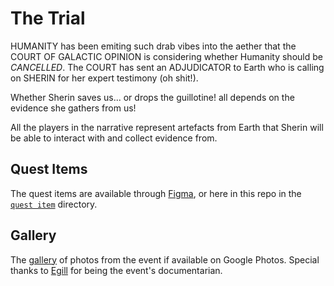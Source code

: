 # The Trial

HUMANITY has been emiting such drab vibes into the aether that the COURT OF GALACTIC OPINION is considering whether Humanity should be *CANCELLED*. The COURT has sent an ADJUDICATOR to Earth who is calling on SHERIN for her expert testimony (oh shit!). 

Whether Sherin saves us... or drops the guillotine! all depends on the evidence she gathers from us!

All the players in the narrative represent artefacts from Earth that Sherin will be able to interact with and collect evidence from.

## Quest Items

The quest items are available through [Figma](https://www.figma.com/file/0tJ0M26kYCQXyxjpTKBE8i/Figma-Multiplayer-Dice-Games!-(Community)?node-id=95%3A0), or here in this repo in the [`quest item`](https://github.com/tijptjik/TheTrial/tree/main/quest%20items) directory.

## Gallery

The [gallery](https://photos.google.com/share/AF1QipMLxSvsZUB4iXvgS3Jh2xxSaWbKwoS_Ok9_eqOH7DGJ5V4KnNHIJu5KbjEBrF4-Pw?key=VThDS3NmVVNlNWRUUXEzb1RhRVVxa0RXbTdGUllB) of photos from the event if available on Google Photos. Special thanks to [Egill](https://egillbjarki.cargo.site/) for being the event's documentarian.

